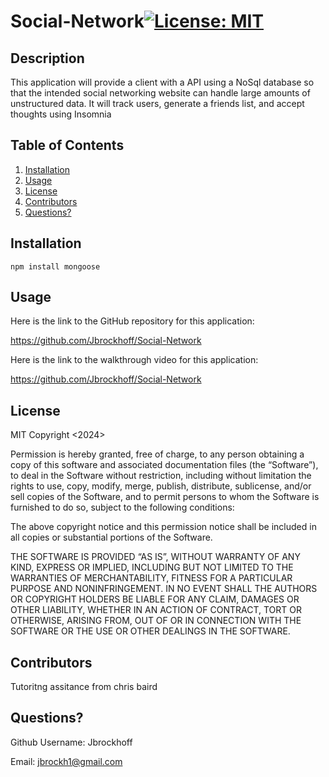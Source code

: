 # Social-Network[![License: MIT](https://img.shields.io/badge/License-MIT-yellow.svg)](https://opensource.org/licenses/MIT)
  
## Description
This application will provide a client with a API using a NoSql database so that the intended social networking website can handle large amounts of unstructured data. It will track users, generate a friends list, and accept thoughts using Insomnia

## Table of Contents
1. [Installation](#installation)
2. [Usage](#usage)
3. [License](#license)
4. [Contributors](#contributors)
5. [Questions?](#questions)

## Installation
    npm install mongoose

## Usage
Here is the link to the GitHub repository for this application:

https://github.com/Jbrockhoff/Social-Network

Here is the link to the walkthrough video for this application:

https://github.com/Jbrockhoff/Social-Network



## License
MIT
Copyright <2024> <Jennie Brockhoff>

Permission is hereby granted, free of charge, to any person obtaining a copy of this software and associated documentation files (the “Software”), to deal in the Software without restriction, including without limitation the rights to use, copy, modify, merge, publish, distribute, sublicense, and/or sell copies of the Software, and to permit persons to whom the Software is furnished to do so, subject to the following conditions:

The above copyright notice and this permission notice shall be included in all copies or substantial portions of the Software.

THE SOFTWARE IS PROVIDED “AS IS”, WITHOUT WARRANTY OF ANY KIND, EXPRESS OR IMPLIED, INCLUDING BUT NOT LIMITED TO THE WARRANTIES OF MERCHANTABILITY, FITNESS FOR A PARTICULAR PURPOSE AND NONINFRINGEMENT. IN NO EVENT SHALL THE AUTHORS OR COPYRIGHT HOLDERS BE LIABLE FOR ANY CLAIM, DAMAGES OR OTHER LIABILITY, WHETHER IN AN ACTION OF CONTRACT, TORT OR OTHERWISE, ARISING FROM, OUT OF OR IN CONNECTION WITH THE SOFTWARE OR THE USE OR OTHER DEALINGS IN THE SOFTWARE.

## Contributors
Tutoritng assitance from chris baird

## Questions?
Github Username: Jbrockhoff 

Email: jbrockh1@gmail.com